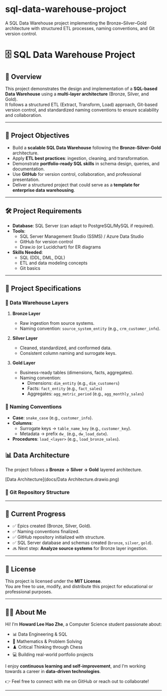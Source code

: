 # sql-data-warehouse-projoct
A SQL Data Warehouse project implementing the Bronze–Silver–Gold architecture with structured ETL processes, naming conventions, and Git version control.

# 🗄️ SQL Data Warehouse Project

## 📌 Overview
This project demonstrates the design and implementation of a **SQL-based Data Warehouse** using a **multi-layer architecture** (Bronze, Silver, and Gold).  
It follows a structured ETL (Extract, Transform, Load) approach, Git-based version control, and standardized naming conventions to ensure scalability and collaboration.  

---

## 🎯 Project Objectives
- Build a **scalable SQL Data Warehouse** following the **Bronze-Silver-Gold** architecture.  
- Apply **ETL best practices**: ingestion, cleaning, and transformation.  
- Demonstrate **portfolio-ready SQL skills** in schema design, queries, and documentation.  
- Use **GitHub** for version control, collaboration, and professional presentation.  
- Deliver a structured project that could serve as a **template for enterprise data warehousing**.  

---

## 🛠️ Project Requirements
- **Database**: SQL Server (can adapt to PostgreSQL/MySQL if required).  
- **Tools**:  
  - SQL Server Management Studio (SSMS) / Azure Data Studio  
  - GitHub for version control  
  - Draw.io (or Lucidchart) for ER diagrams  
- **Skills Needed**:  
  - SQL (DDL, DML, DQL)  
  - ETL and data modeling concepts  
  - Git basics  

---

## 📐 Project Specifications
### 🔹 Data Warehouse Layers
1. **Bronze Layer**  
   - Raw ingestion from source systems.  
   - Naming convention: `source_system_entity` (e.g., `crm_customer_info`).  

2. **Silver Layer**  
   - Cleaned, standardized, and conformed data.  
   - Consistent column naming and surrogate keys.  

3. **Gold Layer**  
   - Business-ready tables (dimensions, facts, aggregates).  
   - Naming convention:  
     - Dimensions: `dim_entity` (e.g., `dim_customers`)  
     - Facts: `fact_entity` (e.g., `fact_sales`)  
     - Aggregates: `agg_metric_period` (e.g., `agg_monthly_sales`)  

### 🔹 Naming Conventions
- **Case**: `snake_case` (e.g., `customer_info`).  
- **Columns**:  
  - Surrogate keys → `table_name_key` (e.g., `customer_key`).  
  - Metadata → prefix `dw_` (e.g., `dw_load_date`).  
- **Procedures**: `load_<layer>` (e.g., `load_bronze_sales`).

## 📊 Data Architecture

The project follows a **Bronze → Silver → Gold** layered architecture.

[Data Architecture](docs/Data Architecture.drawio.png)

### 🔹 Git Repository Structure


---

## 🚀 Current Progress
- ✅ Epics created (Bronze, Silver, Gold).  
- ✅ Naming conventions finalized.  
- ✅ GitHub repository initialized with structure.  
- ✅ SQL Server database and schemas created (`bronze`, `silver`, `gold`).  
- 🔜 Next step: **Analyze source systems** for Bronze layer ingestion.  

---

## 📄 License
This project is licensed under the **MIT License**.  
You are free to use, modify, and distribute this project for educational or professional purposes.  

---

## 👨‍💻 About Me
Hi! I’m **Howard Lee Hao Zhe**, a Computer Science student passionate about:  
- 📊 Data Engineering & SQL  
- 🧮 Mathematics & Problem Solving  
- ♟️ Critical Thinking through Chess  
- 💻 Building real-world portfolio projects  

I enjoy **continuous learning and self-improvement**, and I’m working towards a career in **data-driven technologies**.  

👉 Feel free to connect with me on GitHub or reach out to collaborate!  

---
